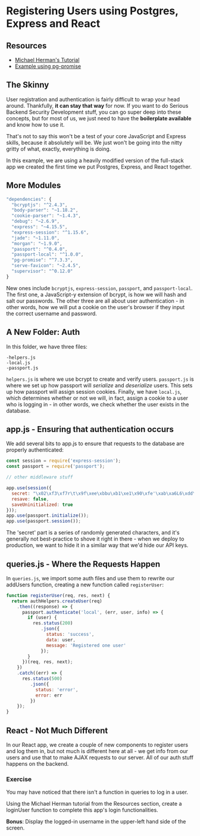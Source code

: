 # Registering Users using Postgres, Express and React

## Resources

* [Michael Herman's Tutorial](http://mherman.org/blog/2016/09/25/node-passport-and-postgres/)
* [Example using pg-promise](https://github.com/crymall/express_fullstack_example)

## The Skinny

User registration and authentication is fairly difficult to wrap your head around. Thankfully, **it can stay that way** for now. If you want to do Serious Backend Security Development stuff, you can go super deep into these concepts, but for most of us, we just need to have the **boilerplate available** and know how to use it.

That's not to say this won't be a test of your core JavaScript and Express skills, because it absolutely will be. We just won't be going into the nitty gritty of what, exactly, everything is doing.

In this example, we are using a heavily modified version of the full-stack app we created the first time we put Postgres, Express, and React together.

## More Modules

```js
"dependencies": {
  "bcryptjs": "^2.4.3",
  "body-parser": "~1.18.2",
  "cookie-parser": "~1.4.3",
  "debug": "~2.6.9",
  "express": "~4.15.5",
  "express-session": "^1.15.6",
  "jade": "~1.11.0",
  "morgan": "~1.9.0",
  "passport": "^0.4.0",
  "passport-local": "^1.0.0",
  "pg-promise": "^7.3.3",
  "serve-favicon": "~2.4.5",
  "supervisor": "^0.12.0"
}
```

New ones include `bcryptjs`, `express-session`, `passport`, and `passport-local`. The first one, a JavaScript-y extension of bcrypt, is how we will hash and salt our passwords. The other three are all about user authentication - in other words, how we will put a cookie on the user's browser if they input the correct username and password.

## A New Folder: Auth

In this folder, we have three files:

```
-helpers.js
-local.js
-passport.js
```

`helpers.js` is where we use bcrypt to create and verify users. `passport.js` is where we set up how passport will *serialize* and *deserialize* users. This sets up how passport will assign session cookies. Finally, we have `local.js`, which determines whether or not we will, in fact, assign a cookie to a user who is logging in - in other words, we check whether the user exists in the database.

## app.js - Ensuring that authentication occurs

We add several bits to app.js to ensure that requests to the database are properly authenticated:

```js
const session = require('express-session');
const passport = require('passport');

// other middleware stuff

app.use(session({
  secret: "\x02\xf3\xf7r\t\x9f\xee\xbbu\xb1\xe1\x90\xfe'\xab\xa6L6\xdd\x8d[\xccO\xfe",
  resave: false,
  saveUninitialized: true
}));
app.use(passport.initialize());
app.use(passport.session());
```

The 'secret' part is a series of randomly generated characters, and it's generally not best-practice to shove it right in there - when we deploy to production, we want to hide it in a similar way that we'd hide our API keys.

## queries.js - Where the Requests Happen

In `queries.js`, we import some auth files and use them to rewrite our addUsers function, creating a new function called `registerUser`:

```js
function registerUser(req, res, next) {
  return authHelpers.createUser(req)
    .then((response) => {
      passport.authenticate('local', (err, user, info) => {
        if (user) {
          res.status(200)
             .json({
               status: 'success',
               data: user,
               message: 'Registered one user'
             });
        }
      })(req, res, next);
    })
    .catch((err) => {
      res.status(500)
         .json({
           status: 'error',
           error: err
         })
    });
}
```

## React - Not Much Different

In our React app, we create a couple of new components to register users and log them in, but not much is different here at all - we get info from our users and use that to make AJAX requests to our server. All of our auth stuff happens on the backend.

### Exercise

You may have noticed that there isn't a function in queries to log in a user.

Using the Michael Herman tutorial from the Resources section, create a loginUser function to complete this app's login functionalities.

**Bonus**: Display the logged-in username in the upper-left hand side of the screen.
